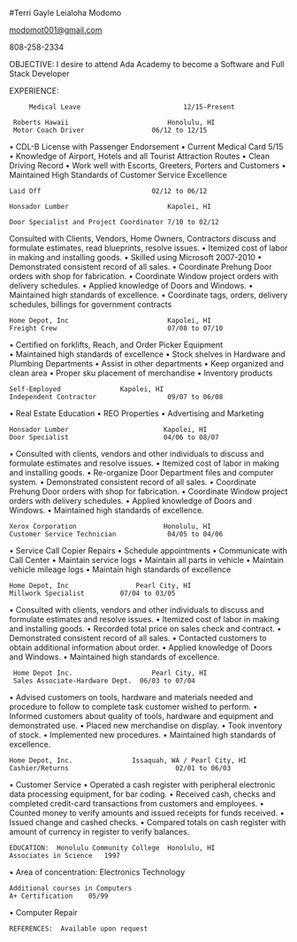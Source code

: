 #Terri Gayle Leialoha Modomo


modomot001@gmail.com

808-258-2334



OBJECTIVE:	I desire to attend Ada Academy to become a Software  and Full Stack Developer

EXPERIENCE:	 


         Medical Leave                          12/15-Present

	 Roberts Hawaii	                        Honolulu, HI
	 Motor Coach Driver	                06/12 to 12/15
      
•	CDL-B License with Passenger Endorsement
•	Current Medical Card 5/15
•	Knowledge of Airport, Hotels and all Tourist Attraction Routes
•	Clean Driving Record
•	Work well with Escorts, Greeters, Porters and Customers
•	Maintained High Standards of Customer Service Excellence

	
    Laid Off	                        02/12 to 06/12
           
    Honsador Lumber	                        Kapolei, HI
     
    Door Specialist and Project Coordinator 7/10 to 02/12  
    
   Consulted with Clients, Vendors, Home Owners, Contractors discuss
    and formulate estimates, read blueprints, resolve issues.
•	Itemized cost of labor in making and installing goods.
•	Skilled using Microsoft 2007-2010
•	Demonstrated consistent record of all sales.
•	Coordinate Prehung Door orders with shop for fabrication.
•	Coordinate Window project orders with delivery schedules.
•	Applied knowledge of Doors and Windows.
•	Maintained high standards of excellence.
•	Coordinate tags, orders, delivery schedules, billings for government contracts


	Home Depot, Inc	                        Kapolei, HI
	Freight Crew	                        07/08 to 07/10
•	Certified on forklifts, Reach, and Order Picker Equipment                		
•	Maintained high standards of excellence
•	Stock shelves in Hardware and Plumbing Departments
•	Assist in other departments
•	Keep organized and clean area
•	Proper sku placement of merchandise
•	Inventory products 
	
    
	Self-Employed				Kapolei, HI
	Independent Contractor	                09/07 to 06/08
•	Real Estate Education
•	REO Properties
•	Advertising and Marketing

 
    Honsador Lumber	                       Kapolei, HI
	Door Specialist	                       04/06 to 08/07
    
•	Consulted with clients, vendors and other individuals to discuss and formulate estimates and resolve issues.
•	Itemized cost of labor in making and installing goods.
•	Re-organize Door Department files and computer system.
•	Demonstrated consistent record of all sales.
•	Coordinate Prehung Door orders with shop for fabrication.
•	Coordinate Window project orders with delivery schedules.
•	Applied knowledge of Doors and Windows.
•	Maintained high standards of excellence.

	

	Xerox Corporation                      Honolulu, HI 
	Customer Service Technician  	        04/05 to 04/06
•	Service Call Copier Repairs
•	Schedule appointments
•	Communicate with Call Center
•	Maintain service logs
•	Maintain all parts in vehicle 
•	Maintain vehicle mileage logs
•	Maintain high standards of excellence


	Home Depot, Inc           		Pearl City, HI
	Millwork Specialist			07/04 to 03/05
•	Consulted with clients, vendors and other individuals to discuss and formulate estimates and resolve issues.
•	Itemized cost of labor in making and installing goods.
•	Recorded total price on sales check and contract.
•	Demonstrated consistent record of all sales.
•	Contacted customers to obtain additional information about order.
•	Applied knowledge of Doors and Windows.
•	Maintained high standards of excellence.

     
     Home Depot Inc.  	                Pearl City, HI
	 Sales Associate-Hardware Dept.	 06/03 to 07/04
            
•	Advised customers on tools, hardware and materials needed and procedure to follow to complete task customer wished to perform.
•	Informed customers about quality of tools, hardware and equipment and demonstrated use.
•	Placed new merchandise on display.
•	Took inventory of stock.
•	Implemented new procedures.
•	Maintained high standards of excellence.

    
    Home Depot, Inc.	           Issaquah, WA / Pearl City, HI
	Cashier/Returns	                          02/01 to 06/03
       
•	Customer Service
•	Operated a cash register with peripheral electronic data processing equipment, for bar coding.
•	Received cash, checks and completed credit-card transactions from customers and employees.
•	Counted money to verify amounts and issued receipts for funds received.
•	Issued change and cashed checks.
•	Compared totals on cash register with amount of currency in register to verify balances.

  
    EDUCATION:	Honolulu Community College	Honolulu, HI
	Associates in Science	1997
•	Area of concentration: Electronics Technology

	
	Additional courses in Computers	
	A+ Certification	05/99
•	Computer Repair

	
    REFERENCES:  Available upon request
